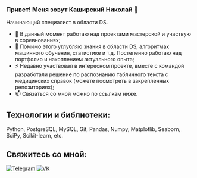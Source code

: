 ### Привет! Меня зовут Каширский Николай 👋

Начинающий специалист в области DS.

- 🔭 В данный момент работаю над проектами мастерской и участвую в соревнованиях;
- 🌱 Помимо этого углубляю знания в области DS, алгоритмах машинного обучения, статистике и т.д. Постепенно работаю над портфолио и накоплением актуального опыта;
- ⚡ Недавно участвовал в интересном проекте, вместе с командой разработали решение по распознанию табличного текста с медицинских справок (можете посмотреть в закрепленных репозиториях);
- 📫 Связаться со мной можно по ссылкам ниже.

## Технологии и библиотеки:
Python, PostgreSQL, MySQL, Git, Pandas, Numpy, Matplotlib, Seaborn, SciPy, Scikit-learn, etc.

## Свяжитесь со мной:
[![Telegram](https://img.shields.io/badge/Telegram-%40melting_sun-blue)](https://t.me/melting_sun) [![VK](https://img.shields.io/badge/VK-%40nikolajkashirskij-blue)](https://vk.com/nikolajkashirskij)

<!--
**Learningsome/Learningsome** is a ✨ _special_ ✨ repository because its `README.md` (this file) appears on your GitHub profile.

Here are some ideas to get you started:

- 🔭 I’m currently working on ...
- 🌱 I’m currently learning ...
- 👯 I’m looking to collaborate on ...
- 🤔 I’m looking for help with ...
- 💬 Ask me about ...
- 📫 How to reach me: ...
- 😄 Pronouns: ...
- ⚡ Fun fact: ...
-->
